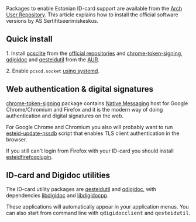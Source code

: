 Packages to enable Estonian ID-card support are available from the [Arch User Repository](/index.php/Arch_User_Repository "Arch User Repository"). This article explains how to install the official software versions by AS Sertifitseerimiskeskus.

## Quick install

1\. Install [pcsclite](https://www.archlinux.org/packages/?name=pcsclite) from the [official repositories](/index.php/Official_repositories "Official repositories") and [chrome-token-signing](https://aur.archlinux.org/packages/chrome-token-signing/), [qdigidoc](https://aur.archlinux.org/packages/qdigidoc/) and [qesteidutil](https://aur.archlinux.org/packages/qesteidutil/) from the [AUR](/index.php/AUR "AUR").

2\. Enable `pcscd.socket` [using systemd](/index.php/Systemd#Using_units "Systemd").

## Web authentication & digital signatures

[chrome-token-signing](https://aur.archlinux.org/packages/chrome-token-signing/) package contains [Native Messaging](https://developer.mozilla.org/en-US/Add-ons/WebExtensions/Native_messaging) host for Google Chrome/Chromium and Firefox and it is the modern way of doing authentication and digital signatures on the web.

For Google Chrome and Chromium you also will probably want to run [esteid-update-nssdb](https://github.com/open-eid/linux-installer/blob/master/esteid-update-nssdb) script that enables TLS client authentication in the browser.

If you still can't login from Firefox with your ID-card you should install [esteidfirefoxplugin](https://aur.archlinux.org/packages/esteidfirefoxplugin/).

## ID-card and Digidoc utilities

The ID-card utility packages are [qesteidutil](https://aur.archlinux.org/packages/qesteidutil/) and [qdigidoc](https://aur.archlinux.org/packages/qdigidoc/), with dependencies [libdigidoc](https://aur.archlinux.org/packages/libdigidoc/) and [libdigidocpp](https://aur.archlinux.org/packages/libdigidocpp/).

These applications will automatically appear in your application menus. You can also start from command line with <tt>qdigidocclient</tt> and <tt>qesteidutil</tt>.